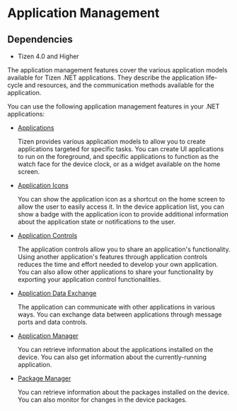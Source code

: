 Application Management
======================

## Dependencies

- Tizen 4.0 and Higher

The application management features cover the various application models available for Tizen .NET applications. They describe the application life-cycle and resources, and the communication methods available for the application.

You can use the following application management features in your .NET applications:

-   [Applications](applications.md)

    Tizen provides various application models to allow you to create applications targeted for specific tasks. You can create UI applications to run on the foreground, and specific applications to function as the watch face for the device clock, or as a widget available on the home screen.

- [Application Icons](app-icons.md)

    You can show the application icon as a shortcut on the home screen to allow the user to easily access it. In the device application list, you can show a badge with the application icon to provide additional information about the application state or notifications to the user.

- [Application Controls](app-controls.md)

    The application controls allow you to share an application's functionality. Using another application's features through application controls reduces the time and effort needed to develop your own application. You can also allow other applications to share your functionality by exporting your application control functionalities.

- [Application Data Exchange](app-communication.md)

    The application can communicate with other applications in various ways. You can exchange data between applications through message ports and data controls.

- [Application Manager](app-manager.md)

    You can retrieve information about the applications installed on the device. You can also get information about the currently-running application.

- [Package Manager](package-manager.md)

    You can retrieve information about the packages installed on the device. You can also monitor for changes in the device packages.



